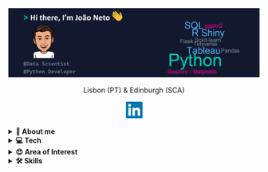 <img src = "https://github.com/netojoao85/icons/blob/main/banner9.png" /> 

<p align="center"> Lisbon (PT) & Edinburgh (SCA) </p>

<p align="center">
  <a href = "https://www.linkedin.com/in/joaonetoprofile/" target = "_blank">
    <img src = "https://github.com/devicons/devicon/blob/master/icons/linkedin/linkedin-original.svg" alt = "linkedin logo" width = "35" height = "35" />
  </a> 
</p>


<details align = "left"><summary><b>👤 About me</b></summary> <br>
            AAAAAAAAAAAAAAAAAAAAAAAAAAAAAAAAAAAAAAAAAAAAAAAAaa
            AAAAAAAAAAAAAAAAAAAAAAAAAAAAAAAAAAAAAAAAAAAAAAAAAA

## 
</details>
      
<details> <summary><b>💻 Tech </b></summary> <br>
            <table>
              <thead>
                <tr>
                  <th>Technology</th>
                  <th>Libraries & Frameworks </th>
                </tr>
              </thead>
              <tbody>
                <tr>
                  <td>R programming</td>
                  <td><img src = "https://github.com/netojoao85/icons/blob/main/pandas_extend.svg" /></td>
                </tr>
                <tr>
                  <td>Python</td>
                  <td>Row 2, Cell 2</td>
                </tr>
                <tr>
                  <td> SQL </td>
                  <td>Row 3, Cell 2</td>
                </tr>
                <tr>
                  <td> R Shiny </td>
                  <td>Row 4, Cell 2</td>
                </tr>
                <tr>
                  <td> Tableau </td>
                  <td>Row 5, Cell 2</td>
                </tr>
                <tr>
                  <td> HTML & CSS </td>
                  <td>Row 6, Cell 2</td>
                </tr>
                <tr>
                  <td> Visual Basic Application (VBA) </td>
                  <td>Row 7, Cell 2</td>
                </tr>
              </tbody>
            </table>
  
## 
</details>
      
<details> <summary><b>😍 Area of Interest </b></summary> <br>
      <ul align = "left">
        📉Data Analysis
            <ol>▪️ Data clean and transformation </ol>
             <ol>▪️ Provide data-driven insights to aid decision-making </ol>
             <ol>▪️ Create impactful Data Visualisations</ol>
        📉Data Analysis
            <ol>▪️ Automation solutions/systems </ol>
            <ol>▪️ Tool development for process improvements </ol>
      </ul>

##
</details> 
      
<details> <summary><b>🛠️ Skills </b></summary> <br>
    - [x] **Programming languages** R / Python / SQL / VBA      
    - [x] **Data wrangling & exploratory analysis** with tidyverse & Pandas and NumPy       
    - [x] **Data visualisations** with ggplot2 & matplotlib/seaborn       
    - [X] **R Shiny** complemented with HTML & CSS      
            https://jneto.shinyapps.io/hyrox_wc23              
            https://jneto.shinyapps.io/my_running                         
    - [x] **Dashboards** with Tableau & Power BI         
            https://public.tableau.com/app/profile/jneto                      
    - [x] **Notebooks and reporting** with R Markdown & jupyter        
    - [x] **Database querying** with PostgreSQL        
    - [x] **Statistical tests & Regression**              
    - [x] **Natural Language techniques:** sentimental analysis and text mining              
    - [x] **Version control** with git & github              

##
</details>


